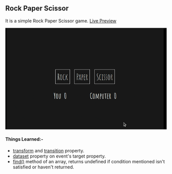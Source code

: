 ## Rock Paper Scissor

It is a simple Rock Paper Scissor game.
[Live Preview](https://im-ashish00.github.io/rock-paper-scissor/)

![Output Image](https://raw.githubusercontent.com/im-ashish00/rock-paper-scissor/main/assets/output.gif)

#### Things Learned:-

- [transform](https://github.com/im-ashish00/rock-paper-scissor/blob/3435abae084f0fcc43b42e5ade30f0d3f48571cd/style.css#L43) and [transition](https://github.com/im-ashish00/rock-paper-scissor/blob/3435abae084f0fcc43b42e5ade30f0d3f48571cd/style.css#L40) property.
- [dataset](https://github.com/im-ashish00/rock-paper-scissor/blob/3435abae084f0fcc43b42e5ade30f0d3f48571cd/main.js#L23) property on event's target property.
- [find()](https://github.com/im-ashish00/rock-paper-scissor/blob/3435abae084f0fcc43b42e5ade30f0d3f48571cd/main.js#L22) method of an array, returns undefined if condition mentioned isn't satisfied or haven't returned.
